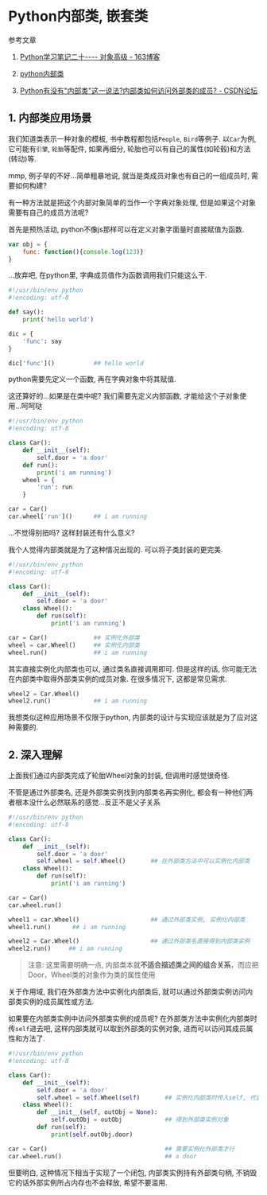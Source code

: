 # Python内部类, 嵌套类

参考文章

1. [Python学习笔记二十---- 对象高级 - 163博客](http://blog.163.com/qimeizhen8808@126/blog/static/16511951820127220173667)

2. [python内部类](http://blog.csdn.net/u013551220/article/details/19154047)

3. [Python有没有"内部类"这一说法?内部类如何访问外部类的成员? - CSDN论坛](http://bbs.csdn.net/topics/90479518)

## 1. 内部类应用场景

我们知道类表示一种对象的模板, 书中教程都包括`People`, `Bird`等例子. 以`Car`为例, 它可能有`引擎`, `轮胎`等配件, 如果再细分, 轮胎也可以有自己的属性(如轮毂)和方法(转动)等.

mmp, 例子举的不好...简单粗暴地说, 就当是类成员对象也有自己的一组成员时, 需要如何构建? 

有一种方法就是把这个内部对象简单的当作一个字典对象处理, 但是如果这个对象需要有自己的成员方法呢? 

首先是预热活动, python不像js那样可以在定义对象字面量时直接赋值为函数.

```js
var obj = {
    func: function(){console.log(123)}
}
```

...放弃吧, 在python里, 字典成员值作为函数调用我们只能这么干.

```py
#!/usr/bin/env python
#!encoding: utf-8

def say():
    print('hello world')

dic = {
    'func': say
}

dic['func']()           ## hello world
```

python需要先定义一个函数, 再在字典对象中将其赋值. 

这还算好的...如果是在类中呢? 我们需要先定义内部函数, 才能给这个子对象使用...呵呵哒

```py
#!/usr/bin/env python
#!encoding: utf-8

class Car():
    def __init__(self):
        self.door = 'a door'
    def run():
        print('i am running')
    wheel = {
        'run': run
    }

car = Car()
car.wheel['run']()      ## i am running
```

...不觉得别扭吗? 这样封装还有什么意义?

我个人觉得内部类就是为了这种情况出现的. 可以将子类封装的更完美.

```py
#!/usr/bin/env python
#!encoding: utf-8

class Car():
    def __init__(self):
        self.door = 'a door'
    class Wheel():
        def run(self):
            print('i am running')

car = Car()             ## 实例化外部类
wheel = car.Wheel()     ## 实例化内部类
wheel.run()             ## i am running
```

其实直接实例化内部类也可以, 通过类名直接调用即可. 但是这样的话, 你可能无法在内部类中取得外部类实例的成员对象. 在很多情况下, 这都是常见需求.

```py
wheel2 = Car.Wheel()    
wheel2.run()            ## i am running
```

我想类似这种应用场景不仅限于python, 内部类的设计与实现应该就是为了应对这种需要的.

## 2. 深入理解

上面我们通过内部类完成了轮胎Wheel对象的封装, 但调用时感觉很奇怪.

不管是通过外部类名, 还是外部类实例找到内部类名再实例化, 都会有一种他们两者根本没什么必然联系的感觉...反正不是父子关系

```py
#!/usr/bin/env python
#!encoding: utf-8

class Car():
    def __init__(self):
        self.door = 'a door'
        self.wheel = self.Wheel()       ## 在外部类方法中可以实例化内部类
    class Wheel():
        def run(self):
            print('i am running')

car = Car()
car.wheel.run()

wheel1 = car.Wheel()                    ## 通过外部类实例, 实例化内部类
wheel1.run()      ## i am running

wheel2 = Car.Wheel()                    ## 通过外部类名直接得到内部类实例
wheel2.run()     ## i am running
```

> 注意: 这里需要明确一点, 内部类本就**不适合描述类之间的组合关系**，而应把Door，Wheel类的对象作为类的属性使用

关于作用域, 我们在外部类方法中实例化内部类后, 就可以通过外部类实例访问内部类实例的成员属性或方法. 

如果要在内部类实例中访问外部类实例的成员呢? 在外部类方法中实例化内部类时传`self`进去吧, 这样内部类就可以取到外部类的实例对象, 进而可以访问其成员属性和方法了.

```py
#!/usr/bin/env python
#!encoding: utf-8

class Car():
    def __init__(self):
        self.door = 'a door'
        self.wheel = self.Wheel(self)       ## 实例化内部类时传入self, 代表外部类实例对象
    class Wheel():
        def __init__(self, outObj = None):
            self.outObj = outObj            ## 得到外部类实例对象
        def run(self):
            print(self.outObj.door)

car = Car()                                 ## 需要实例化外部类才行
car.wheel.run()                             ## a door
```

但要明白, 这种情况下相当于实现了一个闭包, 内部类实例持有外部类句柄, 不销毁它的话外部实例所占内存也不会释放, 希望不要滥用.